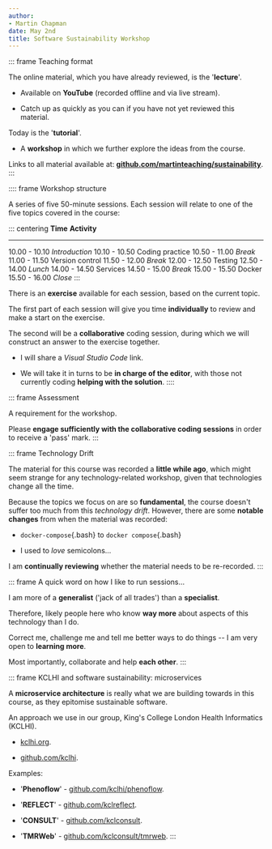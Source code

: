 ```yaml
---
author:
- Martin Chapman
date: May 2nd
title: Software Sustainability Workshop
---
```


::: frame
Teaching format

The online material, which you have already reviewed, is the
'**lecture**'.

-   Available on **YouTube** (recorded offline and via live stream).

-   Catch up as quickly as you can if you have not yet reviewed this
    material.

Today is the '**tutorial**'.

-   A **workshop** in which we further explore the ideas from the
    course.

Links to all material available at:
[**github.com/martinteaching/sustainability**](https://github.com/martinteaching/sustainability).
:::

:::: frame
Workshop structure

A series of five 50-minute sessions. Each session will relate to one of
the five topics covered in the course:

::: centering
     **Time**       **Activity**
  --------------- -----------------
   10.00 - 10.10   *Introduction*
   10.10 - 10.50   Coding practice
   10.50 - 11.00       *Break*
   11.00 - 11.50   Version control
   11.50 - 12.00       *Break*
   12.00 - 12.50       Testing
   12.50 - 14.00       *Lunch*
   14.00 - 14.50      Services
   14.50 - 15.00       *Break*
   15.00 - 15.50       Docker
   15.50 - 16.00       *Close*
:::

There is an **exercise** available for each session, based on the
current topic.

The first part of each session will give you time **individually** to
review and make a start on the exercise.

The second will be a **collaborative** coding session, during which we
will construct an answer to the exercise together.

-   I will share a *Visual Studio Code* link.

-   We will take it in turns to be **in charge of the editor**, with
    those not currently coding **helping with the solution**.
::::

::: frame
Assessment

A requirement for the workshop.

Please **engage sufficiently with the collaborative coding sessions** in
order to receive a 'pass' mark.
:::

::: frame
Technology Drift

The material for this course was recorded a **little while ago**, which
might seem strange for any technology-related workshop, given that
technologies change all the time.

Because the topics we focus on are so **fundamental**, the course
doesn't suffer too much from this *technology drift*. However, there are
some **notable changes** from when the material was recorded:

-   `docker-compose`{.bash} to `docker compose`{.bash}

-   I used to *love* semicolons\...

I am **continually reviewing** whether the material needs to be
re-recorded.
:::

::: frame
A quick word on how I like to run sessions\...

I am more of a **generalist** ('jack of all trades') than a
**specialist**.

Therefore, likely people here who know **way more** about aspects of
this technology than I do.

Correct me, challenge me and tell me better ways to do things -- I am
very open to **learning more**.

Most importantly, collaborate and help **each other**.
:::

::: frame
KCLHI and software sustainability: microservices

A **microservice architecture** is really what we are building towards
in this course, as they epitomise sustainable software.

An approach we use in our group, King's College London Health
Informatics (KCLHI).

-   [kclhi.org](https://kclhi.org).

-   [github.com/kclhi](https://github.com/kclhi).

Examples:

-   '**Phenoflow**' -
    [github.com/kclhi/phenoflow](https://github.com/kclhi/phenoflow).

-   '**REFLECT**' -
    [github.com/kclreflect](https://github.com/kclreflect).

-   '**CONSULT**' -
    [github.com/kclconsult](https://github.com/kclconsult).

-   '**TMRWeb**' -
    [github.com/kclconsult/tmrweb](https://github.com/kclconsult/tmrweb).
:::
